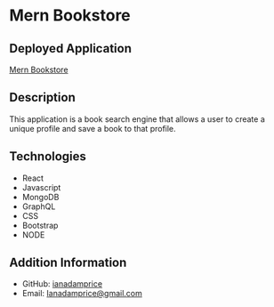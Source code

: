 # Mern Bookstore

## Deployed Application
[Mern Bookstore](https://fast-wave-78429.herokuapp.com/)

## Description
This application is a book search engine that allows a user to create a unique profile and save a book to that profile.

## Technologies
- React
- Javascript
- MongoDB
- GraphQL
- CSS
- Bootstrap
- NODE

## Addition Information
- GitHub: [ianadamprice](https://github.com/ianadamprice)
- Email: Ianadamprice@gmail.com
